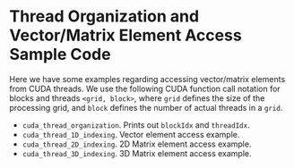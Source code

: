 # Thread Organization and Vector/Matrix Element Access Sample Code

Here we have some examples regarding accessing vector/matrix elements from CUDA threads. We use the following
CUDA function call notation for blocks and threads `<grid, block>`, where `grid` defines the size of the processing
grid, and `block` defines the number of actual threads in a `grid`.

* `cuda_thread_organization`. Prints out `blockIdx` and `threadIdx`.
* `cuda_thread_1D_indexing`. Vector element access example.
* `cuda_thread_2D_indexing`. 2D Matrix element access example.
* `cuda_thread_3D_indexing`. 3D Matrix element access example.

